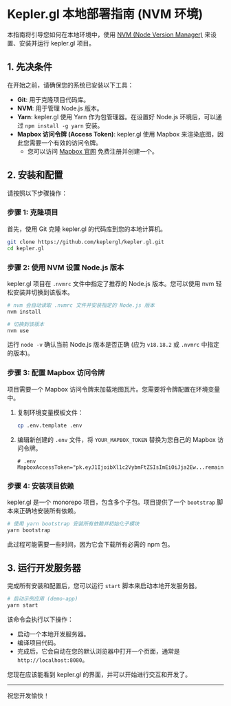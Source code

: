 # Kepler.gl 本地部署指南 (NVM 环境)

本指南将引导您如何在本地环境中，使用 [NVM (Node Version Manager)](https://github.com/nvm-sh/nvm) 来设置、安装并运行 kepler.gl 项目。

## 1. 先决条件

在开始之前，请确保您的系统已安装以下工具：

-   **Git**: 用于克隆项目代码库。
-   **NVM**: 用于管理 Node.js 版本。
-   **Yarn**: kepler.gl 使用 Yarn 作为包管理器。在设置好 Node.js 环境后，可以通过 `npm install -g yarn` 安装。
-   **Mapbox 访问令牌 (Access Token)**: kepler.gl 使用 Mapbox 来渲染底图，因此您需要一个有效的访问令牌。
    -   您可以访问 [Mapbox 官网](https://www.mapbox.com/) 免费注册并创建一个。

## 2. 安装和配置

请按照以下步骤操作：

### 步骤 1: 克隆项目

首先，使用 Git 克隆 kepler.gl 的代码库到您的本地计算机。

```bash
git clone https://github.com/keplergl/kepler.gl.git
cd kepler.gl
```

### 步骤 2: 使用 NVM 设置 Node.js 版本

kepler.gl 项目在 `.nvmrc` 文件中指定了推荐的 Node.js 版本。您可以使用 nvm 轻松安装并切换到该版本。

```bash
# nvm 会自动读取 .nvmrc 文件并安装指定的 Node.js 版本
nvm install

# 切换到该版本
nvm use
```

运行 `node -v` 确认当前 Node.js 版本是否正确 (应为 `v18.18.2` 或 `.nvmrc` 中指定的版本)。

### 步骤 3: 配置 Mapbox 访问令牌

项目需要一个 Mapbox 访问令牌来加载地图瓦片。您需要将令牌配置在环境变量中。

1.  复制环境变量模板文件：

    ```bash
    cp .env.template .env
    ```

2.  编辑新创建的 `.env` 文件，将 `YOUR_MAPBOX_TOKEN` 替换为您自己的 Mapbox 访问令牌。

    ```plaintext
    # .env
    MapboxAccessToken="pk.eyJ1IjoibXl1c2VybmFtZSIsImEiOiJja2Ew...remainder_of_your_token"
    ```

### 步骤 4: 安装项目依赖

kepler.gl 是一个 monorepo 项目，包含多个子包。项目提供了一个 `bootstrap` 脚本来正确地安装所有依赖。

```bash
# 使用 yarn bootstrap 安装所有依赖并初始化子模块
yarn bootstrap
```

此过程可能需要一些时间，因为它会下载所有必需的 npm 包。

## 3. 运行开发服务器

完成所有安装和配置后，您可以运行 `start` 脚本来启动本地开发服务器。

```bash
# 启动示例应用 (demo-app)
yarn start
```

该命令会执行以下操作：
-   启动一个本地开发服务器。
-   编译项目代码。
-   完成后，它会自动在您的默认浏览器中打开一个页面，通常是 `http://localhost:8080`。

您现在应该能看到 kepler.gl 的界面，并可以开始进行交互和开发了。

---

祝您开发愉快！
